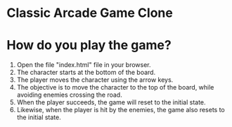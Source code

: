 # Classic Arcade Game Clone

# How do you play the game?
1. Open the file "index.html" file in your browser.
2. The character starts at the bottom of the board. 
3. The player moves the character using the arrow keys.
4. The objective is to move the character to the top of the board, while avoiding enemies crossing the road. 
5. When the player succeeds, the game will reset to the initial state.
6. Likewise, when the player is hit by the enemies, the game also resets to the initial state.
   
 
 
